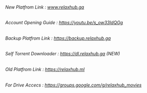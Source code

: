 ###### New Platfrom Link	:   www.relaxhub.ga

###### Account Opening Guide	:   https://youtu.be/s_ow33ldQGg

###### Backup Platfrom Link	:   https://backup.relaxhub.ga

###### Self Torrent Downloader	:   https://dl.relaxhub.ga (NEW)

###### Old Platfrom Link	:   https://relaxhub.ml

###### For Drive Accecs	:   https://groups.google.com/g/relaxhub_movies
